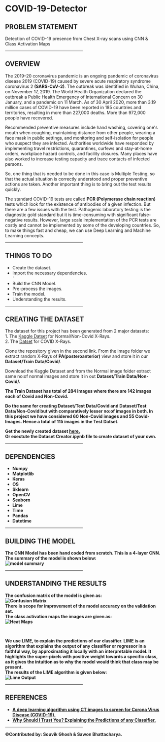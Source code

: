 # COVID-19-Detector

<h2>PROBLEM STATEMENT</h2>
<p>Detection of COVID-19 presence from Chest X-ray scans using CNN & Class Activation Maps<p>
<hr style="width:50%;text-align:left;margin-left:0">
  
<h2>OVERVIEW</h2>
<p>The 2019–20 coronavirus pandemic is an ongoing pandemic of coronavirus disease 2019 (COVID-19) caused by severe acute respiratory syndrome coronavirus 2 <b>(SARS‑CoV‑2)</b>. The outbreak was identified in Wuhan, China, on November 17, 2019. The World Health Organization declared the outbreak a Public Health Emergency of International Concern on 30 January, and a pandemic on 11 March. As of 30 April 2020, more than 3.19 million cases of COVID-19 have been reported in 185 countries and territories, resulting in more than 227,000 deaths. More than 972,000 people have recovered.</p>

<p>Recommended preventive measures include hand washing, covering one's mouth when coughing, maintaining distance from other people, wearing a face mask in public settings, and monitoring and self-isolation for people who suspect they are infected. Authorities worldwide have responded by implementing travel restrictions, quarantines, curfews and stay-at-home orders, workplace hazard controls, and facility closures. Many places have also worked to increase testing capacity and trace contacts of infected persons.</p>

<p>So, one thing that is needed to be done in this case is Multiple Testing, so that the actual situation is correctly understood and proper preventive actions are taken. Another important thing is to bring out the test results quickly.</p>

<p>The standard COVID-19 tests are called <b>PCR (Polymerase chain reaction)</b> tests which look for the existence of antibodies of a given infection. But there are a few issues with the test. Pathogenic laboratory testing is the diagnostic gold standard but it is time-consuming with significant false-negative results. However, large scale implementation of the PCR tests are costly and cannot be implemented by some of the developing countries. So, to make things fast and cheap, we can use Deep Learning and Machine Learning concepts.</p>
<hr style="width:50%;text-align:left;margin-left:0">

<h2>THINGS TO DO</h2>
<p><ul>
  <li>Create the dataset.</li>
  <li>Import the necessary dependencies.</li>'
  <li>Build the CNN Model.</li>
  <li>Pre-process the images.</li>
  <li>Train the model.</li>
  <li>Understanding the results.</li>
</p></ul>
<hr style="width:50%;text-align:left;margin-left:0">

<h2>CREATING THE DATASET</h2>
<p>The dataset for this project has been generated from 2 major datasets:<br> 
  1. The <a href= "https://www.kaggle.com/paultimothymooney/chest-xray-pneumonia">Kaggle Datset</a> for Normal/Non-Covid X-Rays.<br> 
  2. The <a href= "https://github.com/ieee8023/covid-chestxray-dataset">Datset</a> for COVID X-Rays.
  
Clone the repository given in the second link. From the image folder we extract random X-Rays of <b>PA(posteroanterior)</b> view and store it in our <b>Dataset/Train Data/Covid/</b>.<br>

Download the Kaggle Dataset and from the Normal image folder extract same no:of normal images and store it in out <b>Dataset/Train Data/Non-Covid/<b>.<br>

The Train Dataset has total of <b>284 images</b> where there are <b>142 images</b> each of Covid and Non-Covid.

Do the same for creating <b>Dataset/Test Data/Covid</b> and <b>Dataset/Test Data/Non-Covid</b> but with comparatively lesser no:of images in both. In this project we have considered <b>60 Non-Covid images</b> and <b>55 Covid-Images</b>. Hence a total of <b>115 images</b> in the Test Datset. 


Get the newly created dataset <a href ="https://bit.ly/3f2NUly">here.</a><br>
Or exectute the <b>Dataset Creator.ipynb</b> file to create dataset of your own.</p> 
<hr style="width:50%;text-align:left;margin-left:0">

<h2>DEPENDENCIES</h2>
<p><ul>
  <li>Numpy</li>
  <li>Matplotlib</li>
  <li>Keras</li>
  <li>OS</li>
  <li>Sklearn</li>
  <li>OpenCV</li>
  <li>Seaborn</li>
  <li>Lime</li>
  <li>Time</li>
  <li>Pandas</li>
  <li>Datetime</li>
</ul></p>
<hr style="width:50%;text-align:left;margin-left:0">

<h2>BUILDING THE MODEL</h2>
<p>The CNN Model has been hand coded from scratch. This is a 4-layer CNN. The summary of the model is shown below:<br>
  <img src="https://user-images.githubusercontent.com/35571958/80689714-5a96c780-8aeb-11ea-84e2-2b5626fd2b05.png" alt="model summary"></img></p>
  <hr style="width:50%;text-align:left;margin-left:0">
  
 <h2>UNDERSTANDING THE RESULTS</h2>
 <p>The confusion matrix of the model is given as:<br>
  <img src="https://user-images.githubusercontent.com/35571958/80721061-669a7d80-8b1b-11ea-9556-e0f9ee831ca8.png" alt="Confusion Matrix"></img><br>
  There is scope for improvement of the model accuracy on the validation set.<br>
  The class activation maps the images are given as:<br>
  <img src="https://user-images.githubusercontent.com/35571958/80721559-fdffd080-8b1b-11ea-929c-1701a9ca6869.png" alt="Heat Maps"></img>
  </p><br>
  <p>We use LIME, to explain the predictions of our classifier. <b>LIME</b> is an algorithm that explains the output of any classifier or regressor in a faithful way, by approximating it locally with an interpretable model. It highlights the super-pixels with positive weight towards a specific class, as it gives the intuition as to why the model would think that class may be present.<br>
  The results of the LIME algorithm is given below:<br>
  <img src="https://user-images.githubusercontent.com/35571958/80725138-4caf6980-8b20-11ea-88a8-3163bf91c997.png" alt="Lime Output"></img></p>
  <hr style="width:50%;text-align:left;margin-left:0">
 
 <h2>REFERENCES</h2>
<p><ul>
  <li><a href="https://www.medrxiv.org/content/10.1101/2020.02.14.20023028v5">A deep learning algorithm using CT images to screen for Corona Virus Disease (COVID-19).</a></li>
  <li><a href="https://arxiv.org/pdf/1602.04938.pdf">Why Should I Trust You? Explaining the Predictions of any Classifier.</a></li>
 </ul></p>
 <hr style="width:50%;text-align:left;margin-left:0">
 
 <p>&#169;Contributed by: Souvik Ghosh & Sawon Bhattacharya.</p>
 
  
